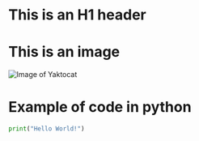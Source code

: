 # This is an H1 header

# This is an image
![Image of Yaktocat](https://octodex.github.com/images/yaktocat.png)

# Example of code in python
```python
print("Hello World!")
```

